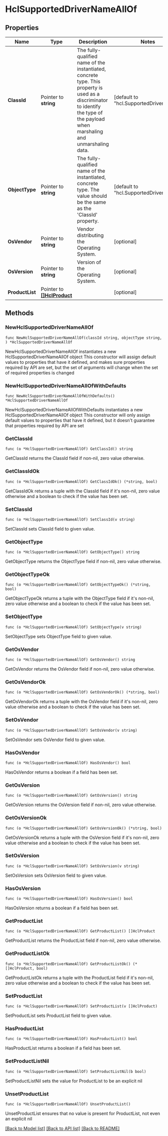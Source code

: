 # HclSupportedDriverNameAllOf

## Properties

Name | Type | Description | Notes
------------ | ------------- | ------------- | -------------
**ClassId** | Pointer to **string** | The fully-qualified name of the instantiated, concrete type. This property is used as a discriminator to identify the type of the payload when marshaling and unmarshaling data. | [default to "hcl.SupportedDriverName"]
**ObjectType** | Pointer to **string** | The fully-qualified name of the instantiated, concrete type. The value should be the same as the &#39;ClassId&#39; property. | [default to "hcl.SupportedDriverName"]
**OsVendor** | Pointer to **string** | Vendor distributing the Operating System. | [optional] 
**OsVersion** | Pointer to **string** | Version of the Operating System. | [optional] 
**ProductList** | Pointer to [**[]HclProduct**](HclProduct.md) |  | [optional] 

## Methods

### NewHclSupportedDriverNameAllOf

`func NewHclSupportedDriverNameAllOf(classId string, objectType string, ) *HclSupportedDriverNameAllOf`

NewHclSupportedDriverNameAllOf instantiates a new HclSupportedDriverNameAllOf object
This constructor will assign default values to properties that have it defined,
and makes sure properties required by API are set, but the set of arguments
will change when the set of required properties is changed

### NewHclSupportedDriverNameAllOfWithDefaults

`func NewHclSupportedDriverNameAllOfWithDefaults() *HclSupportedDriverNameAllOf`

NewHclSupportedDriverNameAllOfWithDefaults instantiates a new HclSupportedDriverNameAllOf object
This constructor will only assign default values to properties that have it defined,
but it doesn't guarantee that properties required by API are set

### GetClassId

`func (o *HclSupportedDriverNameAllOf) GetClassId() string`

GetClassId returns the ClassId field if non-nil, zero value otherwise.

### GetClassIdOk

`func (o *HclSupportedDriverNameAllOf) GetClassIdOk() (*string, bool)`

GetClassIdOk returns a tuple with the ClassId field if it's non-nil, zero value otherwise
and a boolean to check if the value has been set.

### SetClassId

`func (o *HclSupportedDriverNameAllOf) SetClassId(v string)`

SetClassId sets ClassId field to given value.


### GetObjectType

`func (o *HclSupportedDriverNameAllOf) GetObjectType() string`

GetObjectType returns the ObjectType field if non-nil, zero value otherwise.

### GetObjectTypeOk

`func (o *HclSupportedDriverNameAllOf) GetObjectTypeOk() (*string, bool)`

GetObjectTypeOk returns a tuple with the ObjectType field if it's non-nil, zero value otherwise
and a boolean to check if the value has been set.

### SetObjectType

`func (o *HclSupportedDriverNameAllOf) SetObjectType(v string)`

SetObjectType sets ObjectType field to given value.


### GetOsVendor

`func (o *HclSupportedDriverNameAllOf) GetOsVendor() string`

GetOsVendor returns the OsVendor field if non-nil, zero value otherwise.

### GetOsVendorOk

`func (o *HclSupportedDriverNameAllOf) GetOsVendorOk() (*string, bool)`

GetOsVendorOk returns a tuple with the OsVendor field if it's non-nil, zero value otherwise
and a boolean to check if the value has been set.

### SetOsVendor

`func (o *HclSupportedDriverNameAllOf) SetOsVendor(v string)`

SetOsVendor sets OsVendor field to given value.

### HasOsVendor

`func (o *HclSupportedDriverNameAllOf) HasOsVendor() bool`

HasOsVendor returns a boolean if a field has been set.

### GetOsVersion

`func (o *HclSupportedDriverNameAllOf) GetOsVersion() string`

GetOsVersion returns the OsVersion field if non-nil, zero value otherwise.

### GetOsVersionOk

`func (o *HclSupportedDriverNameAllOf) GetOsVersionOk() (*string, bool)`

GetOsVersionOk returns a tuple with the OsVersion field if it's non-nil, zero value otherwise
and a boolean to check if the value has been set.

### SetOsVersion

`func (o *HclSupportedDriverNameAllOf) SetOsVersion(v string)`

SetOsVersion sets OsVersion field to given value.

### HasOsVersion

`func (o *HclSupportedDriverNameAllOf) HasOsVersion() bool`

HasOsVersion returns a boolean if a field has been set.

### GetProductList

`func (o *HclSupportedDriverNameAllOf) GetProductList() []HclProduct`

GetProductList returns the ProductList field if non-nil, zero value otherwise.

### GetProductListOk

`func (o *HclSupportedDriverNameAllOf) GetProductListOk() (*[]HclProduct, bool)`

GetProductListOk returns a tuple with the ProductList field if it's non-nil, zero value otherwise
and a boolean to check if the value has been set.

### SetProductList

`func (o *HclSupportedDriverNameAllOf) SetProductList(v []HclProduct)`

SetProductList sets ProductList field to given value.

### HasProductList

`func (o *HclSupportedDriverNameAllOf) HasProductList() bool`

HasProductList returns a boolean if a field has been set.

### SetProductListNil

`func (o *HclSupportedDriverNameAllOf) SetProductListNil(b bool)`

 SetProductListNil sets the value for ProductList to be an explicit nil

### UnsetProductList
`func (o *HclSupportedDriverNameAllOf) UnsetProductList()`

UnsetProductList ensures that no value is present for ProductList, not even an explicit nil

[[Back to Model list]](../README.md#documentation-for-models) [[Back to API list]](../README.md#documentation-for-api-endpoints) [[Back to README]](../README.md)


